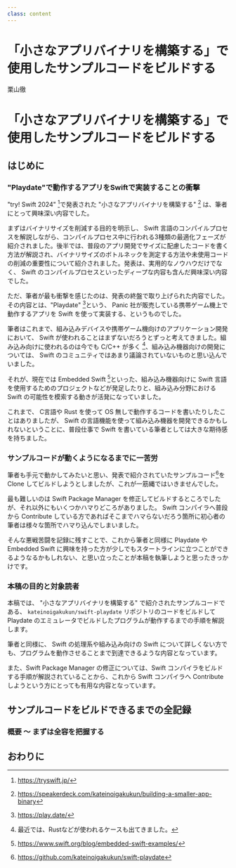 ```yaml
---
class: content
---
```


<div class="doc-header">
  <h1>「小さなアプリバイナリを構築する」で使用したサンプルコードをビルドする</h1>
  <div class="doc-author">栗山徹</div>
</div>
</div>

「小さなアプリバイナリを構築する」で使用したサンプルコードをビルドする
==

<!-- Qiita用 
:::note info
本記事は [技術書典16](https://techbookfest.org/event/tbf16) で無料配布する同人誌「ゆめみ大技林 '24」の寄稿です。加筆や修正などがある場合はこの記事で行います。
:::
-->

## はじめに

### "Playdate"で動作するアプリをSwiftで実装することの衝撃

"try! Swift 2024" [^1]で発表された "小さなアプリバイナリを構築する" [^2] は、筆者にとって興味深い内容でした。

まずはバイナリサイズを削減する目的を明示し、 Swift 言語のコンパイルプロセスを解説しながら、コンパイルプロセス中に行われる3種類の最適化フェーズが紹介されました。後半では、普段のアプリ開発でサイズに配慮したコードを書く方法が解説され、バイナリサイズのボトルネックを測定する方法や未使用コードの削減の重要性について紹介されました。発表は、実用的なノウハウだけでなく、 Swift のコンパイルプロセスといったディープな内容も含んだ興味深い内容でした。

<!--
未採用の文章の断片(一通り書き上がったら消す)

現在のアプリ開発において、バイナリサイズに気を遣う機会は減りましたが、App Clip など一部の機能においてはバイナリサイズに制約があるほか、非Wi-Fi環境ではサイズが大きいアプリはインストールを躊躇されるリスクがあるため、全く気にしなくても良い話ではありません。
-->

ただ、筆者が最も衝撃を感じたのは、発表の終盤で取り上げられた内容でした。その内容とは、"Playdate" [^3]という、 Panic 社が販売している携帯ゲーム機上で動作するアプリを Swift を使って実装する、というものでした。

筆者はこれまで、組み込みデバイスや携帯ゲーム機向けのアプリケーション開発において、 Swift が使われることはまずないだろうとずっと考えてきました。組み込み向けに使われるのは今でも C/C++ が多く [^4]、組み込み機器向けの開発については、 Swift のコミュニティではあまり議論されていないものと思い込んでいました。

それが、現在では Embedded Swift [^5]といった、組み込み機器向けに Swift 言語を使用するためのプロジェクトなどが発足したりと、組み込み分野における Swift の可能性を模索する動きが活発になっていました。

これまで、 C言語や Rust を使って OS 無しで動作するコードを書いたりしたことはありましたが、 Swift の言語機能を使って組み込み機器を開発できるかもしれないということに、普段仕事で Swift を書いている筆者としては大きな期待感を持ちました。

[^1]: https://tryswift.jp/

[^2]: https://speakerdeck.com/kateinoigakukun/building-a-smaller-app-binary

[^3]: https://play.date/

[^4]: 最近では、Rustなどが使われるケースも出てきました。

[^5]: https://www.swift.org/blog/embedded-swift-examples/

### サンプルコードが動くようになるまでに一苦労

筆者も手元で動かしてみたいと思い、発表で紹介されていたサンプルコード[^6]を Clone してビルドしようとしましたが、これが一筋縄ではいきませんでした。

最も難しいのは Swift Package Manager を修正してビルドするところでしたが、それ以外にもいくつかハマりどころがありました。 Swift コンパイラへ普段から Contribute している方であればそこまでハマらないだろう箇所に初心者の筆者は様々な箇所でハマり込んでしまいました。

そんな悪戦苦闘を記録に残すことで、これから筆者と同様に Playdate や Embedded Swift に興味を持った方が少しでもスタートラインに立つことができるようなるかもしれない、と思い立ったことが本稿を執筆しようと思ったきっかけです。

[^6]: https://github.com/kateinoigakukun/swift-playdate

### 本稿の目的と対象読者

本稿では、 "小さなアプリバイナリを構築する" で紹介されたサンプルコードである、 `kateinoigakukun/swift-playdate` リポジトリのコードをビルドして Playdate のエミュレータでビルドしたプログラムが動作するまでの手順を解説します。

筆者と同様に、 Swift の処理系や組み込み向けの Swift について詳しくない方でも、プログラムを動作させることまで到達できるような内容となっています。

また、Swift Package Manager の修正については、Swift コンパイラをビルドする手順が解説されていることから、これから Swift コンパイラへ Contribute しようという方にとっても有用な内容となっています。

## サンプルコードをビルドできるまでの全記録

### 概要 〜 まずは全容を把握する

## おわりに
